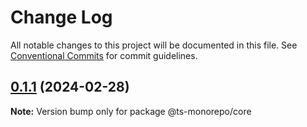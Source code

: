# Change Log

All notable changes to this project will be documented in this file.
See [Conventional Commits](https://conventionalcommits.org) for commit guidelines.

## [0.1.1](https://github.com/daniel-lucas-silva/ts-monorepo/compare/@ts-monorepo/core@0.1.0...@ts-monorepo/core@0.1.1) (2024-02-28)

**Note:** Version bump only for package @ts-monorepo/core
